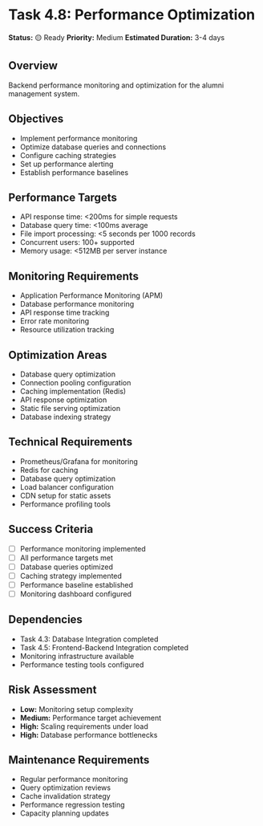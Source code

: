 # Task 4.8: Performance Optimization

**Status:** 🟡 Ready
**Priority:** Medium
**Estimated Duration:** 3-4 days

## Overview
Backend performance monitoring and optimization for the alumni management system.

## Objectives
- Implement performance monitoring
- Optimize database queries and connections
- Configure caching strategies
- Set up performance alerting
- Establish performance baselines

## Performance Targets
- API response time: <200ms for simple requests
- Database query time: <100ms average
- File import processing: <5 seconds per 1000 records
- Concurrent users: 100+ supported
- Memory usage: <512MB per server instance

## Monitoring Requirements
- Application Performance Monitoring (APM)
- Database performance monitoring
- API response time tracking
- Error rate monitoring
- Resource utilization tracking

## Optimization Areas
- Database query optimization
- Connection pooling configuration
- Caching implementation (Redis)
- API response optimization
- Static file serving optimization
- Database indexing strategy

## Technical Requirements
- Prometheus/Grafana for monitoring
- Redis for caching
- Database query optimization
- Load balancer configuration
- CDN setup for static assets
- Performance profiling tools

## Success Criteria
- [ ] Performance monitoring implemented
- [ ] All performance targets met
- [ ] Database queries optimized
- [ ] Caching strategy implemented
- [ ] Performance baseline established
- [ ] Monitoring dashboard configured

## Dependencies
- Task 4.3: Database Integration completed
- Task 4.5: Frontend-Backend Integration completed
- Monitoring infrastructure available
- Performance testing tools configured

## Risk Assessment
- **Low:** Monitoring setup complexity
- **Medium:** Performance target achievement
- **High:** Scaling requirements under load
- **High:** Database performance bottlenecks

## Maintenance Requirements
- Regular performance monitoring
- Query optimization reviews
- Cache invalidation strategy
- Performance regression testing
- Capacity planning updates